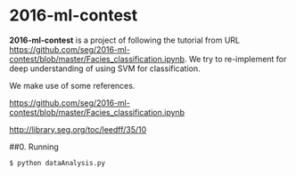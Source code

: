 # 2016-ml-contest

**2016-ml-contest** is a project of following the tutorial from URL https://github.com/seg/2016-ml-contest/blob/master/Facies_classification.ipynb. We try to re-implement for deep understanding of using
SVM for classification.

We make use of some references.

https://github.com/seg/2016-ml-contest/blob/master/Facies_classification.ipynb

http://library.seg.org/toc/leedff/35/10

##0. Running
~~~~
$ python dataAnalysis.py

